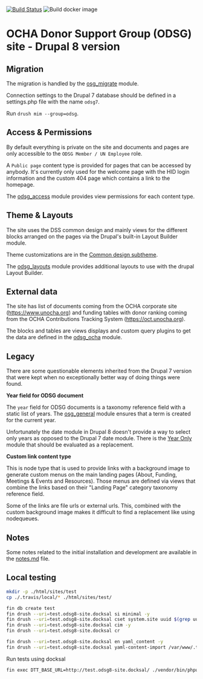 [![Build Status](https://travis-ci.com/UN-OCHA/odsg8-site.svg?token=q5DydpJDYUBJoayLktvd&branch=develop)](https://travis-ci.com/UN-OCHA/odsg8-site)
![Build docker image](https://github.com/UN-OCHA/odsg8-site/workflows/Build%20docker%20image/badge.svg)

OCHA Donor Support Group (ODSG) site - Drupal 8 version
=======================================================

Migration
---------

The migration is handled by the [osg_migrate](html/modules/custom/odsg_migrate)
module.

Connection settings to the Drupal 7 database should be defined in a settings.php
file with the name `odsg7`.

Run `drush mim --group=odsg`.

Access & Permissions
--------------------

By default everything is private on the site and documents and pages are only
accessible to the `ODSG Member / UN Employee` role.

A `Public page` content type is provided for pages that can be accessed by
anybody. It's currently only used for the welcome page with the HID login
information and the custom 404 page which contains a link to the homepage.

The [odsg_access](html/modules/custom/odsg_access) module provides view
permissions for each content type.

Theme & Layouts
---------------

The site uses the DSS common design and mainly views for the different blocks
arranged on the pages via the Drupal's built-in Layout Builder module.

Theme customizations are in the
[Common design subtheme](html/themes/custom/common_design_subtheme).

The [odsg_layouts](html/modules/custom/odsg_layouts) module provides additional
layouts to use with the drupal Layout Builder.

External data
-------------

The site has list of documents coming from the OCHA corporate site
(https://www.unocha.org) and funding tables with donor ranking coming from the
OCHA Contributions Tracking System (https://oct.unocha.org).

The blocks and tables are views displays and custom query plugins to get the
data are defined in the [odsg_ocha](html/modules/custom/odsg_ocha) module.

Legacy
------

There are some questionable elements inherited from the Drupal 7 version that
were kept when no exceptionally better way of doing things were found.

**Year field for ODSG document**

The `year` field for ODSG documents is a taxonomy reference field with a static
list of years. The [osg_general](html/modules/custom/odsg_general) module
ensures that a term is created for the current year.

Unfortunately the date module in Drupal 8 doesn't provide a way to select
only years as opposed to the Drupal 7 date module. There is the
[Year Only](https://www.drupal.org/project/yearonly) module that should be
evaluated as a replacement.

**Custom link content type**

This is node type that is used to provide links with a background image to
generate custom menus on the main landing pages (About, Funding, Meetings &
Events and Resources). Those menus are defined via views that combine the links
based on their "Landing Page" category taxonomy reference field.

Some of the links are file urls or external urls. This, combined with the
custom background image makes it difficult to find a replacement like using
nodequeues.

Notes
-----

Some notes related to the initial installation and development are available in
the [notes.md](notes.md) file.

Local testing
-------------

```bash
mkdir -p ./html/sites/test
cp ./.travis/local/* ./html/sites/test/

fin db create test
fin drush --uri=test.odsg8-site.docksal si minimal -y
fin drush --uri=test.odsg8-site.docksal cset system.site uuid $(grep uuid ./config/system.site.yml | awk '{print $2}') -y
fin drush --uri=test.odsg8-site.docksal cim -y
fin drush --uri=test.odsg8-site.docksal cr

fin drush --uri=test.odsg8-site.docksal en yaml_content -y
fin drush --uri=test.odsg8-site.docksal yaml-content-import /var/www/.travis/
```

Run tests using docksal

```bash
fin exec DTT_BASE_URL=http://test.odsg8-site.docksal/ ./vendor/bin/phpunit --debug --colors --testsuite=existing-site,existing-site-javascript --printer '\Drupal\Tests\Listeners\HtmlOutputPrinter'
```

